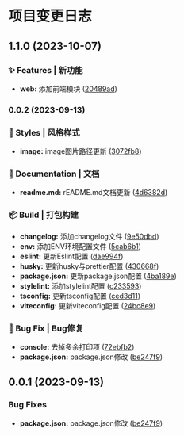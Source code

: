 # 项目变更日志


## 1.1.0 (2023-10-07)


### ✨ Features | 新功能

* **web:** 添加前端模块 ([20489ad](https://github.com/guo-zi-xin/open-c3-federation/commit/20489ada3351fc11ca40051cc18ef1db40ec87e6))

### 0.0.2 (2023-09-13)



### 💄 Styles | 风格样式

* **image:** image图片路径更新 ([3072fb8](https://github.com/guo-zi-xin/react-demo-babel/commit/3072fb85233310c27c8afcb2b83c5816dc380fb9))

### 📄 Documentation | 文档

* **readme.md:** rEADME.md文档更新 ([4d6382d](https://github.com/guo-zi-xin/react-demo-babel/commit/4d6382d74c78c0a816c72035e82067d26d33e622))

### 📦 Build | 打包构建

* **changelog:** 添加changelog文件 ([9e50dbd](https://github.com/guo-zi-xin/react-demo-babel/commit/9e50dbd3893fb7828feb97301fcb4a97f5185418))
* **env:** 添加ENV环境配置文件 ([5cab6b1](https://github.com/guo-zi-xin/react-demo-babel/commit/5cab6b1343a724fcae2f8aa3a54661c2216dd657))
* **eslint:** 更新Eslint配置 ([dae994f](https://github.com/guo-zi-xin/react-demo-babel/commit/dae994f98887fda046b9db078e839ed299cb15d6))
* **husky:** 更新husky与prettier配置 ([430668f](https://github.com/guo-zi-xin/react-demo-babel/commit/430668fc1bf9c1153182a8dcb813b7667ce32d4b))
* **package.json:** 更新package.json配置 ([4ba189e](https://github.com/guo-zi-xin/react-demo-babel/commit/4ba189edb6f50ab3d360fb97879054051671900e))
* **stylelint:** 添加stylelint配置 ([c233593](https://github.com/guo-zi-xin/react-demo-babel/commit/c233593e2ffe7c43a8b11fab43aff3a1fb146994))
* **tsconfig:** 更新tsconfig配置 ([ced3d11](https://github.com/guo-zi-xin/react-demo-babel/commit/ced3d1120d5fb141da926d0f8de233156bd2a7e7))
* **viteconfig:** 更新viteconfig配置 ([24bc8e9](https://github.com/guo-zi-xin/react-demo-babel/commit/24bc8e9238f574b5eacffd5c567808f6ae3d38a7))

### 🐛 Bug Fix | Bug修复

* **console:** 去掉多余打印项 ([72ebfb2](https://github.com/guo-zi-xin/react-demo-babel/commit/72ebfb29fc34b33b32908b138cf62c34af54dffb))
* **package.json:** package.json修改 ([be247f9](https://github.com/guo-zi-xin/react-demo-babel/commit/be247f9622b102d541e8ee08afebfb1148a25ff2))

## 0.0.1 (2023-09-13)

### Bug Fixes

* **package.json:** package.json修改 ([be247f9](https://github.com/guo-zi-xin/react-demo-babel/commit/be247f9622b102d541e8ee08afebfb1148a25ff2))
